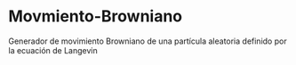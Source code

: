 # Movmiento-Browniano
Generador de movimiento Browniano de una partícula  aleatoria definido por la ecuación de Langevin 
